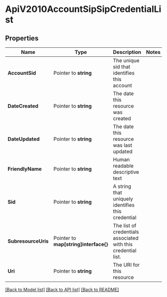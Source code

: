 # ApiV2010AccountSipSipCredentialList

## Properties
Name | Type | Description | Notes
------------ | ------------- | ------------- | -------------
**AccountSid** | Pointer to **string** | The unique sid that identifies this account |
**DateCreated** | Pointer to **string** | The date this resource was created |
**DateUpdated** | Pointer to **string** | The date this resource was last updated |
**FriendlyName** | Pointer to **string** | Human readable descriptive text |
**Sid** | Pointer to **string** | A string that uniquely identifies this credential |
**SubresourceUris** | Pointer to **map[string]interface{}** | The list of credentials associated with this credential list. |
**Uri** | Pointer to **string** | The URI for this resource |

[[Back to Model list]](../README.md#documentation-for-models) [[Back to API list]](../README.md#documentation-for-api-endpoints) [[Back to README]](../README.md)


